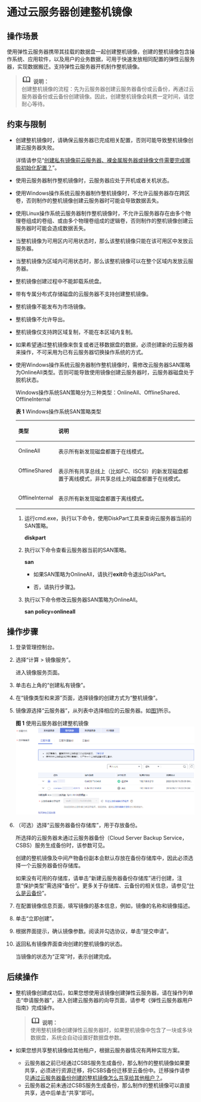 # 通过云服务器创建整机镜像<a name="ims_01_0216"></a>

## 操作场景<a name="section92833510589"></a>

使用弹性云服务器携带其挂载的数据盘一起创建整机镜像，创建的整机镜像包含操作系统、应用软件，以及用户的业务数据，可用于快速发放相同配置的弹性云服务器，实现数据搬迁。支持弹性云服务器开机制作整机镜像。

>![](public_sys-resources/icon-note.gif) **说明：**   
>创建整机镜像的流程：先为云服务器创建云服务器备份或云备份，再通过云服务器备份或云备份创建镜像。因此，创建整机镜像会耗费一定时间，请您耐心等待。  

## 约束与限制<a name="section197731930114920"></a>

-   创建整机镜像时，请确保云服务器已完成相关配置，否则可能导致整机镜像创建云服务器失败。

    详情请参见“[创建私有镜像前云服务器、裸金属服务器或镜像文件需要完成哪些初始化配置？](https://support.huaweicloud.com/ims_faq/ims_faq_0022.html)”。

-   使用云服务器制作整机镜像时，云服务器应处于开机或者关机状态。
-   使用Windows操作系统云服务器制作整机镜像时，不允许云服务器存在跨区卷，否则制作的整机镜像创建云服务器时可能会导致数据丢失。
-   使用Linux操作系统云服务器制作整机镜像时，不允许云服务器存在由多个物理卷组成的卷组、或由多个物理卷组成的逻辑卷，否则制作的整机镜像创建云服务器时可能会造成数据丢失。
-   当整机镜像为可用区内可用状态时，那么该整机镜像只能在该可用区中发放云服务器。
-   当整机镜像为区域内可用状态时，那么该整机镜像可以在整个区域内发放云服务器。
-   整机镜像创建过程中不能卸载系统盘。
-   带有专属分布式存储磁盘的云服务器不支持创建整机镜像。
-   整机镜像不能发布为市场镜像。
-   整机镜像不允许导出。
-   整机镜像仅支持跨区域复制，不能在本区域内复制。
-   如果希望通过整机镜像来恢复或者迁移数据盘的数据，必须创建新的云服务器来操作，不可采用为已有云服务器切换操作系统的方式。
-   使用Windows操作系统云服务器制作整机镜像时，需修改云服务器SAN策略为OnlineAll类型。否则可能导致使用镜像创建云服务器时，云服务器磁盘处于脱机状态。

    Windows操作系统SAN策略分为三种类型：OnlineAll、OfflineShared、OfflineInternal

    **表 1**  Windows操作系统SAN策略类型

    <a name="zh-cn_topic_0089178278_table615679113016"></a>
    <table><thead align="left"><tr id="zh-cn_topic_0089178278_row1115619943013"><th class="cellrowborder" valign="top" width="15%" id="mcps1.2.3.1.1"><p id="zh-cn_topic_0089178278_p6156139123011"><a name="zh-cn_topic_0089178278_p6156139123011"></a><a name="zh-cn_topic_0089178278_p6156139123011"></a>类型</p>
    </th>
    <th class="cellrowborder" valign="top" width="85%" id="mcps1.2.3.1.2"><p id="zh-cn_topic_0089178278_p4156149133011"><a name="zh-cn_topic_0089178278_p4156149133011"></a><a name="zh-cn_topic_0089178278_p4156149133011"></a>说明</p>
    </th>
    </tr>
    </thead>
    <tbody><tr id="zh-cn_topic_0089178278_row151561899304"><td class="cellrowborder" valign="top" width="15%" headers="mcps1.2.3.1.1 "><p id="zh-cn_topic_0089178278_p111566915309"><a name="zh-cn_topic_0089178278_p111566915309"></a><a name="zh-cn_topic_0089178278_p111566915309"></a>OnlineAll</p>
    </td>
    <td class="cellrowborder" valign="top" width="85%" headers="mcps1.2.3.1.2 "><p id="zh-cn_topic_0089178278_p191569916308"><a name="zh-cn_topic_0089178278_p191569916308"></a><a name="zh-cn_topic_0089178278_p191569916308"></a>表示所有新发现磁盘都置于在线模式。</p>
    </td>
    </tr>
    <tr id="zh-cn_topic_0089178278_row16156149183018"><td class="cellrowborder" valign="top" width="15%" headers="mcps1.2.3.1.1 "><p id="zh-cn_topic_0089178278_p141568914305"><a name="zh-cn_topic_0089178278_p141568914305"></a><a name="zh-cn_topic_0089178278_p141568914305"></a>OfflineShared</p>
    </td>
    <td class="cellrowborder" valign="top" width="85%" headers="mcps1.2.3.1.2 "><p id="zh-cn_topic_0089178278_p2015609163015"><a name="zh-cn_topic_0089178278_p2015609163015"></a><a name="zh-cn_topic_0089178278_p2015609163015"></a>表示所有共享总线上（比如FC、ISCSI）的新发现磁盘都置于离线模式，非共享总线上的磁盘都置于在线模式。</p>
    </td>
    </tr>
    <tr id="zh-cn_topic_0089178278_row41567943014"><td class="cellrowborder" valign="top" width="15%" headers="mcps1.2.3.1.1 "><p id="zh-cn_topic_0089178278_p131561497304"><a name="zh-cn_topic_0089178278_p131561497304"></a><a name="zh-cn_topic_0089178278_p131561497304"></a>OfflineInternal</p>
    </td>
    <td class="cellrowborder" valign="top" width="85%" headers="mcps1.2.3.1.2 "><p id="zh-cn_topic_0089178278_p13156149173012"><a name="zh-cn_topic_0089178278_p13156149173012"></a><a name="zh-cn_topic_0089178278_p13156149173012"></a>表示所有新发现磁盘都置于离线模式。</p>
    </td>
    </tr>
    </tbody>
    </table>

    1.  运行cmd.exe，执行以下命令，使用DiskPart工具来查询云服务器当前的SAN策略。

        **diskpart**

    2.  执行以下命令查看云服务器当前的SAN策略。

        **san**

        -   如果SAN策略为OnlineAll，请执行**exit**命令退出DiskPart。

        -   否，请执行步骤[3](#zh-cn_topic_0089178278_li15110228143312)。

    3.  <a name="zh-cn_topic_0089178278_li15110228143312"></a>执行以下命令修改云服务器SAN策略为OnlineAll。

        **san policy=onlineall**



## 操作步骤<a name="section1187881134917"></a>

1.  登录管理控制台。
2.  选择“计算 \> 镜像服务”。

    进入镜像服务页面。

3.  单击右上角的“创建私有镜像”。
4.  在“镜像类型和来源”页面，选择镜像的创建方式为“整机镜像”。
5.  镜像源选择“云服务器”，从列表中选择相应的云服务器。如[图1](#fig133781627134913)所示。

    **图 1**  使用云服务器创建整机镜像<a name="fig133781627134913"></a>  
    ![](figures/使用云服务器创建整机镜像.png "使用云服务器创建整机镜像")

6.  （可选）选择“云服务器备份存储库”，用于存放备份。

    所选择的云服务器未通过云服务器备份（Cloud Server Backup Service，CSBS）服务生成备份时，该参数可见。

    创建的整机镜像及中间产物备份副本会默认存放在备份存储库中，因此必须选择一个云服务器备份存储库。

    如果没有可用的存储库，请单击“新建云服务器备份存储库”进行创建，注意“保护类型”需选择“备份”。更多关于存储库、云备份的相关信息，请参见“[什么是云备份](https://support.huaweicloud.com/productdesc-cbr/cbr_01_0002.html)”。

7.  在配置镜像信息页面，填写镜像的基本信息，例如，镜像的名称和镜像描述。
8.  单击“立即创建”。
9.  根据界面提示，确认镜像参数。阅读并勾选协议，单击“提交申请”。
10. 返回私有镜像界面查询创建的整机镜像的状态。

    当镜像的状态为“正常”时，表示创建完成。


## 后续操作<a name="section76825537815"></a>

-   整机镜像创建成功后，如果您想使用该镜像创建弹性云服务器，请在操作列单击“申请服务器”，进入创建云服务器的向导页面，请参考《弹性云服务器用户指南》完成操作。

    >![](public_sys-resources/icon-note.gif) **说明：**   
    >使用整机镜像创建弹性云服务器时，如果整机镜像中包含了一块或多块数据盘，系统会自动设置好数据盘参数。  

-   如果您想共享整机镜像给其他租户，根据云服务器情况有两种实现方案。
    -   云服务器之前已经通过CSBS服务生成备份，那么制作的整机镜像如果要共享，必须进行资源迁移，将CSBS备份迁移至云备份中。迁移操作请参见[通过云服务器备份创建的整机镜像怎么共享给其他租户？](https://support.huaweicloud.com/ims_faq/faq_20190816_1.html)。
    -   云服务器之前未通过CSBS服务生成备份，那么制作的整机镜像可以直接共享，选中后单击“共享”即可。


